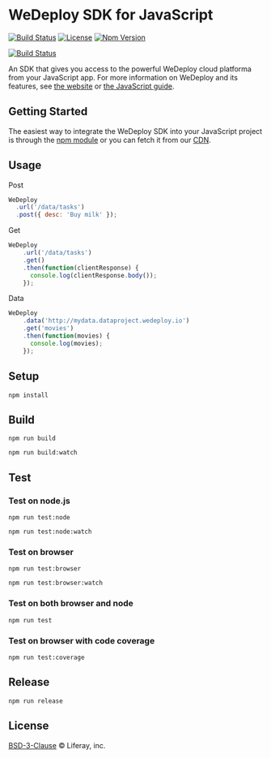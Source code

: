 # WeDeploy SDK for JavaScript
[![Build Status][build-status-svg]][build-status-link]
[![License][license-svg]][license-link]
[![Npm Version][npm-svg]][npm-link]

[![Build Status](https://saucelabs.com/browser-matrix/ivansantos.svg)](https://saucelabs.com/beta/builds/8a24c731fc704e2c835033bcbc2faa2e)

An SDK that gives you access to the powerful WeDeploy cloud platforma from your JavaScript app. For more information on WeDeploy and its features, see [the website](https://wedeploy.com) or [the JavaScript guide](https://wedeploy.com/docs).

## Getting Started

The easiest way to integrate the WeDeploy SDK into your JavaScript project is through the [npm module](https://npmjs.org/wedeploy) or you can fetch it from our [CDN](http://cdn.wedeploy.com/api/latest/wedeploy.js).

## Usage

Post

```javascript
WeDeploy
  .url('/data/tasks')
  .post({ desc: 'Buy milk' });
```

Get

```javascript
WeDeploy
	.url('/data/tasks')
	.get()
	.then(function(clientResponse) {
	  console.log(clientResponse.body());
	});
```

Data

```javascript
WeDeploy
	.data('http://mydata.dataproject.wedeploy.io')
	.get('movies')
	.then(function(movies) {
	  console.log(movies);
	});
```

## Setup

```
npm install
```

## Build

```
npm run build
```

```
npm run build:watch
```

## Test

### Test on node.js

```
npm run test:node
```

```
npm run test:node:watch
```

### Test on browser

```
npm run test:browser
```

```
npm run test:browser:watch
```

### Test on both browser and node

```
npm run test
```

### Test on browser with code coverage

```
npm run test:coverage
```

## Release

```
npm run release
```

## License

[BSD-3-Clause] © Liferay, inc.


[build-status-svg]: https://travis-ci.com/wedeploy/wedeploy-sdk-js.svg?token=a51FNuiJPYZtHhup9q1V&branch=master
[build-status-link]: https://travis-ci.com/wedeploy/wedeploy-sdk-js

[license-svg]: https://img.shields.io/badge/license-BSD-lightgrey.svg
[license-link]: https://github.com/wedeploy/wedeploy-sdk-js/blob/master/LICENSE.md

[npm-svg]: https://img.shields.io/npm/v/wedeploy.svg
[npm-link]: https://npmjs.org/wedeploy

[bsd-3-clause]: https://spdx.org/licenses/BSD-3-Clause.html

